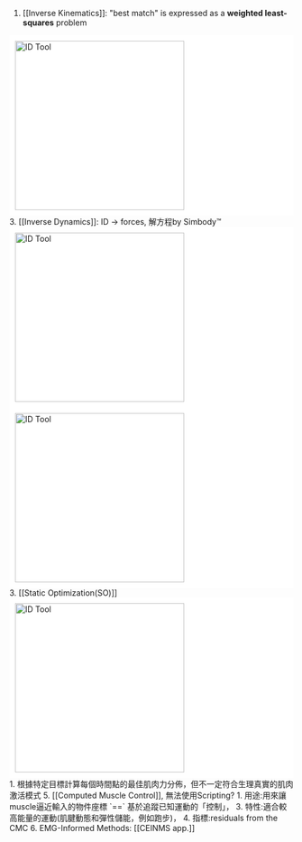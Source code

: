 1. [[Inverse Kinematics]]: "best match" is expressed as a **weighted least-squares** problem
<div style="background-color: white; padding: 10px;">
<img src="D:\Notes\Exoskeleton-Control-Note\documents\Simulation\opensim\Inputs and Outputs of the IK Tool.png" alt="ID Tool" width="300"/></div>
3. [[Inverse Dynamics]]: ID -> forces, 解方程by Simbody™
<div style="background-color: white; padding: 10px;">
<img src="D:\Notes\Exoskeleton-Control-Note\documents\Simulation\opensim\Inputs and Outputs of the Inverse Dynamics Tool.png" alt="ID Tool" width="300"/></div>
<div style="background-color: white; padding: 10px;">
<img src="D:\Notes\Exoskeleton-Control-Note\documents\Simulation\opensim\Inverse Dynamics (ID) Tool.png" alt="ID Tool" width="300"/></div>
3. [[Static Optimization(SO)]]
<div style="background-color: white; padding: 10px;">
<img src="D:\Notes\Exoskeleton-Control-Note\documents\Simulation\opensim\Inputs and Outputs of the Static Optimization Tool.png" alt="ID Tool" width="300"/></div>
	1. 根據特定目標計算每個時間點的最佳肌肉力分佈，但不一定符合生理真實的肌肉激活模式
5. [[Computed Muscle Control]], 無法使用Scripting?
	1. 用途:用來讓muscle逼近輸入的物件座標 `==` 基於追蹤已知運動的「控制」，
	3. 特性:適合較高能量的運動(肌腱動態和彈性儲能，例如跑步)，
	4. 指標:residuals from the CMC
6. EMG-Informed Methods: [[CEINMS app.]]